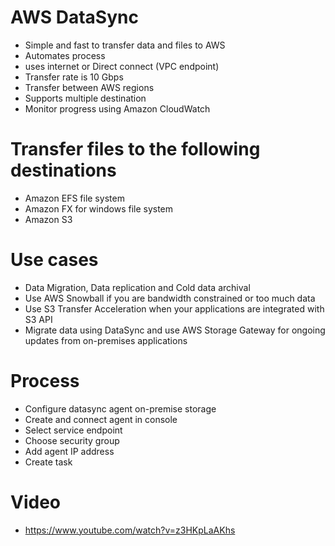 
# AWS DataSync
- Simple and fast to transfer data and files to AWS
- Automates process
- uses internet or Direct connect (VPC endpoint)
- Transfer rate is 10 Gbps
- Transfer between AWS regions
- Supports multiple destination
- Monitor progress using Amazon CloudWatch
# Transfer files to the following destinations
- Amazon EFS file system
- Amazon FX for windows file system
- Amazon S3
# Use cases
- Data Migration, Data replication and Cold data archival
- Use AWS Snowball if you are bandwidth constrained or too much data
- Use S3 Transfer Acceleration when your applications are integrated with S3 API
- Migrate data using DataSync and use AWS Storage Gateway for ongoing updates from on-premises applications
# Process
- Configure datasync agent on-premise storage
- Create and connect agent in console
- Select service endpoint
- Choose security group
- Add agent IP address
- Create task
# Video
- https://www.youtube.com/watch?v=z3HKpLaAKhs